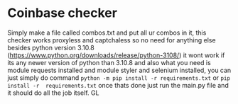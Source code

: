 # Coinbase checker
Simply make a file called combos.txt and put all ur combos in it, this checker works proxyless and captchaless so no need for anything else besides python version 3.10.8 (https://www.python.org/downloads/release/python-3108/)
it wont work if its any newer version of python than 3.10.8 and also what you need is module requests installed and module styler  and selenium installed, you can just simply do command
`python -m pip install -r requirements.txt` or `pip install -r  requirements.txt` once thats done just run the main.py file and it should do all the job itself. GL
